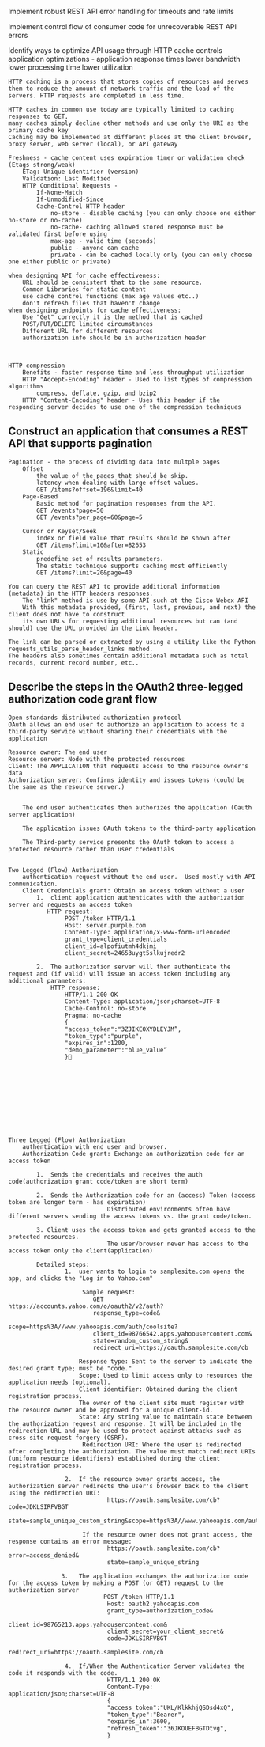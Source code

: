  Implement robust REST API error handling for timeouts and rate limits

 Implement control flow of consumer code for unrecoverable REST API errors

 Identify ways to optimize API usage through HTTP cache controls
    application optimizations - 
        application response times
        lower bandwidth
        lower  processing time
        lower utilization

    HTTP caching is a process that stores copies of resources and serves them to reduce the amount of network traffic and the load of the servers. HTTP requests are completed in less time.

    HTTP caches in common use today are typically limited to caching responses to GET, 
    many caches simply decline other methods and use only the URI as the primary cache key
    Caching may be implemented at different places at the client browser, proxy server, web server (local), or API gateway
    
    Freshness - cache content uses expiration timer or validation check (Etags strong/weak)
        ETag: Unique identifier (version)
        Validation: Last Modified
        HTTP Conditional Requests - 
            If-None-Match
            If-Unmodified-Since
            Cache-Control HTTP header
                no-store - disable caching (you can only choose one either no-store or no-cache)
                no-cache- caching allowed stored response must be validated first before using
                max-age - valid time (seconds)
                public - anyone can cache
                private - can be cached locally only (you can only choose one either public or private)

    when designing API for cache effectiveness:
        URL should be consistent that to the same resource.
        Common Libraries for static content
        use cache control functions (max age values etc..)
        don't refresh files that haven't change
    when designing endpoints for cache effectiveness:
        Use "Get" correctly it is the method that is cached
        POST/PUT/DELETE limited circumstances
        Different URL for different resources
        authorization info should be in authorization header

    

    HTTP compression
        Benefits - faster response time and less throughput utilization
        HTTP "Accept-Encoding" header - Used to list types of compression algorithms 
            compress, deflate, gzip, and bzip2
        HTTP "Content-Encoding" header - Uses this header if the responding server decides to use one of the compression techniques




## Construct an application that consumes a REST API that supports pagination
    Pagination - the process of dividing data into multple pages
        Offset
            the value of the pages that should be skip.
            latency when dealing with large offset values.
            GET /items?offset=196&limit=40
        Page-Based
            Basic method for pagination responses from the API.
            GET /events?page=50
            GET /events?per_page=60&page=5

        Cursor or Keyset/Seek
            index or field value that results should be shown after 
            GET /items?limit=10&after=82653
        Static
            predefine set of results parameters.
            The static technique supports caching most efficiently
            GET /items?limit=20&page=40
            
    You can query the REST API to provide additional information (metadata) in the HTTP headers responses.
        The "link" method is use by some API such at the Cisco Webex API
        With this metadata provided, (first, last, previous, and next) the client does not have to construct 
        its own URLs for requesting additional resources but can (and should) use the URL provided in the Link header.
    
    The link can be parsed or extracted by using a utility like the Python 
    requests_utils_parse_header_links method. 
    The headers also sometimes contain additional metadata such as total records, current record number, etc..



## Describe the steps in the OAuth2 three-legged authorization code grant flow
    Open standards distributed authorization protocol
    OAuth allows an end user to authorize an application to access to a third-party service without sharing their credentials with the application

    Resource owner: The end user
    Resource server: Node with the protected resources
    Client: The APPLICATION that requests access to the resource owner's data
    Authorization server: Confirms identity and issues tokens (could be the same as the resource server.)


        The end user authenticates then authorizes the application (Oauth server application)

        The application issues OAuth tokens to the third-party application

        The Third-party service presents the OAuth token to access a protected resource rather than user credentials


    Two Legged (Flow) Authorization
        authentication request without the end user.  Used mostly with API communication.
        Client Credentials grant: Obtain an access token without a user
            1.  client application authenticates with the authorization server and requests an access token
               HTTP request:
                    POST /token HTTP/1.1
                    Host: server.purple.com
                    Content-Type: application/x-www-form-urlencoded
                    grant_type=client_credentials 
                    client_id=alpofiutmh4dkjmi
                    client_secret=24653uygt5slkujredr2

            2.  The authorization server will then authenticate the request and (if valid) will issue an access token including any additional parameters:
                HTTP response:
                    HTTP/1.1 200 OK 
                    Content-Type: application/json;charset=UTF-8 
                    Cache-Control: no-store 
                    Pragma: no-cache 
                    { 
                    "access_token":"3ZJIKEOXYDLEYJM”,
                    "token_type":"purple",
                    "expires_in":1200, 
                    "demo_parameter":"blue_value“ 
                    }






            




    Three Legged (Flow) Authorization
        authentication with end user and browser.
        Authorization Code grant: Exchange an authorization code for an access token

            1.  Sends the credentials and receives the auth code(authorization grant code/token are short term)

            2.  Sends the Authorization code for an (access) Token (access token are longer term - has expiration)
                                Distributed environments often have different servers sending the access tokens vs. the grant code/token.

            3. Client uses the access token and gets granted access to the protected resources.
                                The user/browser never has access to the access token only the client(application)

            Detailed steps:
                    1.  user wants to login to samplesite.com opens the app, and clicks the "Log in to Yahoo.com"

                         Sample request:
                            GET https://accounts.yahoo.com/o/oauth2/v2/auth?
                            response_type=code&
                            scope=https%3A//www.yahooapis.com/auth/coolsite?
                            client_id=98766542.apps.yahoousercontent.com&
                            state=random_custom_string&
                            redirect_uri=https://oauth.samplesite.com/cb

                        Response type: Sent to the server to indicate the desired grant type; must be "code."
                        Scope: Used to limit access only to resources the application needs (optional).
                        Client identifier: Obtained during the client registration process.  
                        The owner of the client site must register with the resource owner and be approved for a unique client-id.    
                        State: Any string value to maintain state between the authorization request and response. It will be included in the redirection URL and may be used to protect against attacks such as cross-site request forgery (CSRF).
                         Redirection URI: Where the user is redirected after completing the authorization. The value must match redirect URIs (uniform resource identifiers) established during the client registration process.

                    2.  If the resource owner grants access, the authorization server redirects the user's browser back to the client using the redirection URI:
                                https://oauth.samplesite.com/cb?code=JDKLSIRFVBGT
                                state=sample_unique_custom_string&scope=https%3A//www.yahooapis.com/auth/catalog
                        
                         If the resource owner does not grant access, the response contains an error message:
                                https://oauth.samplesite.com/cb?error=access_denied&
                                state=sample_unique_string

                   3.   The application exchanges the authorization code for the access token by making a POST (or GET) request to the authorization server
                               POST /token HTTP/1.1
                                Host: oauth2.yahooapis.com
                                grant_type=authorization_code&
                                client_id=98765213.apps.yahoousercontent.com&
                                client_secret=your_client_secret&
                                code=JDKLSIRFVBGT
                                redirect_uri=https://oauth.samplesite.com/cb 

                    4.  If/When the Authentication Server validates the code it responds with the code.
                                HTTP/1.1 200 OK
                                Content-Type: application/json;charset=UTF-8
                                {
                                "access_token":"UKL/KlkkhjQSDsd4xQ",
                                "token_type":"Bearer",
                                "expires_in":3600,
                                "refresh_token":"36JKOUEFBGTDtvg",
                                }
